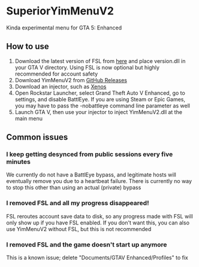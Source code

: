 # SuperiorYimMenuV2

Kinda experimental menu for GTA 5: Enhanced

## How to use

1. Download the latest version of FSL from [here](https://www.unknowncheats.me/forum/grand-theft-auto-v/616977-fsl-local-gtao-saves.html) and place version.dll in your GTA V directory. Using FSL is now optional but highly recommended for account safety
2. Download YimMenuV2 from [GitHub Releases](https://github.com/YimMenu/YimMenuV2/releases/tag/nightly)
3. Download an injector, such as [Xenos](https://www.unknowncheats.me/forum/general-programming-and-reversing/124013-xenos-injector-v2-3-2-a.html)
4. Open Rockstar Launcher, select Grand Theft Auto V Enhanced, go to settings, and disable BattlEye. If you are using Steam or Epic Games, you may have to pass the -nobattleye command line parameter as well
5. Launch GTA V, then use your injector to inject YimMenuV2.dll at the main menu

## Common issues

### I keep getting desynced from public sessions every five minutes

We currently do not have a BattlEye bypass, and legitimate hosts will eventually remove you due to a heartbeat failure. There is currently no way to stop this other than using an actual (private) bypass

### I removed FSL and all my progress disappeared!

FSL reroutes account save data to disk, so any progress made with FSL will only show up if you have FSL enabled. If you don't want this, you can also use YimMenuV2 without FSL, but this is not recommended

### I removed FSL and the game doesn't start up anymore

This is a known issue; delete "Documents/GTAV Enhanced/Profiles" to fix
